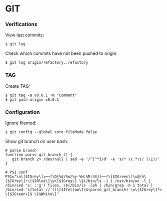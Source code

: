 # GIT

### Verifications

View last commits:

```
$ git log
```

Check which commits have not been pushed to origin:

```
$ git log origin/refactory..refactory
```

### TAG

Create TAG:

```shell
$ git tag -a v0.0.1 -m "Comment"
$ git push origin v0.0.1
```
### Configuration

Ignore filemod:

```shell
$ git config --global core.fileMode false
```

Show git branch on user bash:
```
# parse branch                                                                                                        
function parse_git_branch () {                                                                                          
   git branch 2> /dev/null | sed -e '/^[^*]/d' -e 's/* \(.*\)/ (\1)/'                                                    
}

# PS1 conf
PS1="\n\[$IGrey\]┌──[\D{%d/%m/%y-%H:%M:%S}]──(\[$IGreen\]\u@\h\[$IGrey\]:\[$IBlue\]\w\[$IGrey\] \$(/bin/ls -1 | /usr/bin/wc -l | /bin/sed 's: ::g') files, \$(/bin/ls -lah | /bin/grep -m 1 total | /bin/sed 's/total //'))\[$IYellow\]\$(parse_git_branch) \n\[$IGrey\]└> \[$IGreen\]$ \[$White\]"

```
